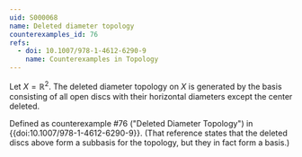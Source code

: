 ```yaml
---
uid: S000068
name: Deleted diameter topology
counterexamples_id: 76
refs:
  - doi: 10.1007/978-1-4612-6290-9 
    name: Counterexamples in Topology
---
```

Let $X = \mathbb{R}^2$. The deleted diameter topology on $X$ is generated by the basis consisting of all open discs with their horizontal diameters except the center deleted.

Defined as counterexample #76 ("Deleted Diameter Topology")
in {{doi:10.1007/978-1-4612-6290-9}}.
(That reference states that the deleted discs above form a subbasis for the topology, but they in fact form a basis.)
